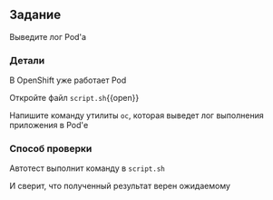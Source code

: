 ## Задание

Выведите лог Pod'а

### Детали

В OpenShift уже работает Pod

Откройте файл `script.sh`{{open}}

Напишите команду утилиты `oc`, которая выведет лог выполнения приложения в Pod'е

### Способ проверки

Автотест выполнит команду в `script.sh`

И сверит, что полученный результат верен ожидаемому